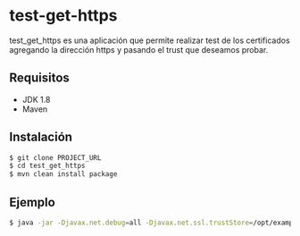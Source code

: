  # test-get-https
test_get_https es una aplicación que permite realizar test de los certificados agregando la dirección https y pasando el trust que deseamos probar.



## Requisitos

* JDK 1.8
* Maven

## Instalación

```bash
$ git clone PROJECT_URL
$ cd test_get_https
$ mvn clean install package 
```



## Ejemplo

```bash
$ java -jar -Djavax.net.debug=all -Djavax.net.ssl.trustStore=/opt/example.keystore -Djavax.net.ssl.trustStorePassword=user@password test_get_https-0.0.1-SNAPSHOT-jar-with-dependencies.jar https://www.example.com
```



